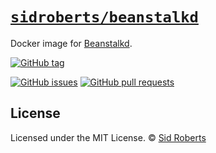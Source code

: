# [`sidroberts/beanstalkd`](https://hub.docker.com/r/sidroberts/beanstalkd)

Docker image for [Beanstalkd](https://beanstalkd.github.io/).

[![GitHub tag](https://img.shields.io/github/tag/SidRoberts/docker-beanstalkd.svg?style=for-the-badge)]()

[![GitHub issues](https://img.shields.io/github/issues-raw/SidRoberts/docker-beanstalkd.svg?style=for-the-badge)](https://github.com/SidRoberts/docker-beanstalkd/issues)
[![GitHub pull requests](https://img.shields.io/github/issues-pr-raw/SidRoberts/docker-beanstalkd.svg?style=for-the-badge)](https://github.com/SidRoberts/docker-beanstalkd/pulls)



## License

Licensed under the MIT License.
© [Sid Roberts](https://github.com/SidRoberts)
